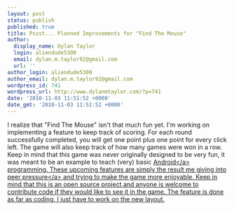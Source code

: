 ```yaml
---
layout: post
status: publish
published: true
title: Pssst... Planned Improvements for "Find The Mouse"
author:
  display_name: Dylan Taylor
  login: aliendude5300
  email: dylan.m.taylor92@gmail.com
  url: ''
author_login: aliendude5300
author_email: dylan.m.taylor92@gmail.com
wordpress_id: 741
wordpress_url: http://www.dylanmtaylor.com/?p=741
date: '2010-11-03 11:51:52 +0000'
date_gmt: '2010-11-03 11:51:52 +0000'
---
```

<p>I realize that "Find The Mouse" isn't that much fun yet. I'm working on implementing a feature to keep track of scoring. For each round successfully completed, you will get one point plus one point for every click left. The game will also keep track of how many games were won in a row. Keep in mind that this game was never originally designed to be very fun, it was meant to be an example to teach (very) basic <a class="zem_slink" title="Android" rel="homepage" href="http:&#47;&#47;code.google.com&#47;android&#47;">Android<&#47;a> programming. These upcoming features are simply the result me giving into <a class="zem_slink" title="Peer pressure" rel="wikipedia" href="http:&#47;&#47;en.wikipedia.org&#47;wiki&#47;Peer_pressure">peer pressure<&#47;a> and trying to make the game more enjoyable. Keep in mind that this is an open source project and anyone is welcome to contribute code if they would like to see it in the game. The feature is done as far as coding, I just have to work on the new layout.</p>

